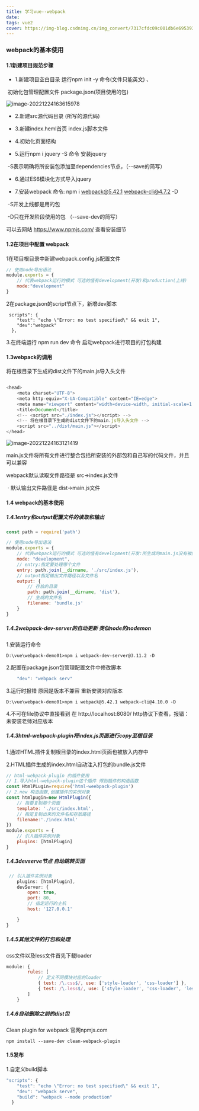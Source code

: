 ```yaml
---
title: 学习vue--webpack
date: 
tags: vue2
cover: https://img-blog.csdnimg.cn/img_convert/7317cfdc09c001db6e695393104d0c1a.png
---
```


### webpack的基本使用

#### 1.1新建项目规范步骤

- 1.新建项目空白目录 运行npm init -y 命令(文件只能英文) 、

​									初始化包管理配置文件 package.json(项目使用的包)

![image-20221224163615978](C:\Users\l\AppData\Roaming\Typora\typora-user-images\image-20221224163615978.png)

- 2.新建src源代码目录 (所写的源代码)

- 3.新建index.heml首页 index.js脚本文件

- 4.初始化页面结构

- 5.运行npm i jquery -S 命令 安装jquery

​									-S表示明确将所安装包添加至dependencies节点，（--save的简写）

- 6.通过ES6模块化方式导入jquery

- 7.安装webpack   命令: npm i webpack@5.42.1 webpack-cli@4.7.2 -D 

​				-S开发上线都是用的包

​				-D只在开发阶段使用的包 （--save-dev的简写）


可以去网站 https://www.npmjs.com/ 查看安装细节

#### 1.2在项目中配置 webpack

1在项目根目录中新建webpack.config.js配置文件

```javascript
// 使用node导出语法
module.exports = {
    // 代表webpack运行的模式 可选的值有development(开发)和production(上线)
    mode:"development"
}
```



2在package.json的script节点下，新增dev脚本

```
 scripts": {
    "test": "echo \"Error: no test specified\" && exit 1",
    "dev":"webpack"
  },
```

3.在终端运行 npm run dev 命令 启动webpack进行项目的打包构建

#### 1.3webpack的调用

将在根目录下生成的dist文件下的main.js导入头文件

```javascript

<head>
    <meta charset="UTF-8">
    <meta http-equiv="X-UA-Compatible" content="IE=edge">
    <meta name="viewport" content="width=device-width, initial-scale=1.0">
    <title>Document</title>
    <!-- <script src="./index.js"></script> -->   
    <!-- 将在根目录下生成的dist文件下的main.js导入头文件 -->
    <script src="../dist/main.js"></script>
</head>
```

![image-20221224163121419](C:\Users\l\AppData\Roaming\Typora\typora-user-images\image-20221224163121419.png)

main.js文件将所有文件进行整合包括所安装的外部包和自己写的代码文件，并且可以兼容

webpack默认读取文件路径是	src->index.js文件

​	·			默认输出文件路径是	dist->main.js文件

#### 1.4 webpack的基本使用

##### 1.4.1entry和output配置文件的读取和输出

```javascript
const path = require('path')

// 使用node导出语法
module.exports = {
    // 代表webpack运行的模式 可选的值有development(开发:所生成的main.js没有被压缩)和production(上线:所生成的main.js会被压缩)
    mode: "development",
    // entry:指定要处理哪个文件
    entry: path.join(__dirname, './src/index.js'),
    // output指定输出文件路径以及文件名
    output: {
        // 存放的目录
        path: path.join(__dirname, 'dist'),
        // 生成的文件名
        filename: 'bundle.js'
    }
}
```

##### 1.4.2webpack-dev-server的自动更新 类似node的nodemon

1.安装运行命令

```
D:\vue\webpack-demo01>npm i webpack-dev-server@3.11.2 -D
```

2.配置在package.json包管理配置文件中修改脚本

```javascript
    "dev": "webpack serv"
```

3.运行时报错 原因是版本不兼容 重新安装对应版本

```
D:\vue\webpack-demo01>npm i webpack@5.42.1 webpack-cli@4.10.0 -D
```

4.不可在file协议中直接看到 在 http://localhost:8080/ http协议下查看，报错：未安装老师对应版本

##### 1.4.3html-webpack-plugin将index.js页面进行copy至根目录

1.通过HTML插件复制根目录的index.html页面也被放入内存中

2.HTML插件生成的index.html自动注入打包的bundle.js文件

```javascript
// html-webpack-plugin 的插件使用
// 1.导入html-webpack-plugin这个插件 得到插件的构造函数
const HtmlPLugin=require('html-weebpack-plugin')
// 2.new 构造函数,创建插件的实例对象
const htmlpugin=new HtmlPlugin({
    // 指要复制那个页面
    template: './src/index.html',
    // 指定复制出来的文件名和存放路径
    filename:'./index.html'
})
module.exports = {
	// 引入插件实例对象
    plugins: [htmlPlugin]
}
```

##### 1.4.3devserve节点 自动跳转页面

```javascript
 // 引入插件实例对象
    plugins: [htmlPlugin],
    devServer: {
        open: true,
        port: 80,
        // 指定运行的主机
        host: '127.0.0.1'

    }
}
```

#####  1.4.5其他文件的打包和处理

css文件以及less文件首先下载loader

```javascript
module: {
        rules: [
            // 定义不同模块对应的loader
            { test: /\.css$/, use: ['style-loader', 'css-loader'] },
            { test: /\.less$/, use: ['style-loader', 'css-loader', 'less-loader'] },
        ]
    }
```

##### 1.4.6自动删除之前的dist包

Clean plugin for webpack  官网npmjs.com

```
npm install --save-dev clean-webpack-plugin
```



#### 1.5发布

1.自定义build脚本

```javascript
"scripts": {
    "test": "echo \"Error: no test specified\" && exit 1",
    "dev": "webpack serve",
    "build": "webpack --mode production"
  }
```

